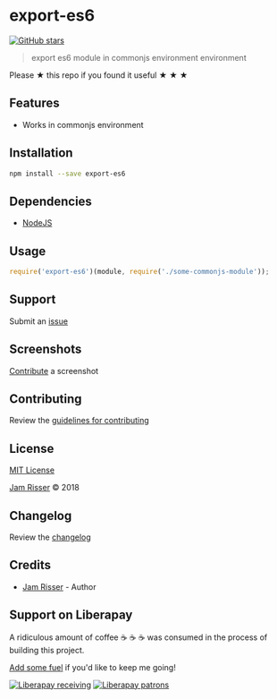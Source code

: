 # export-es6

[![GitHub stars](https://img.shields.io/github/stars/codejamninja/export-es6.svg?style=social&label=Stars)](https://github.com/codejamninja/export-es6)

> export es6 module in commonjs environment environment

Please ★ this repo if you found it useful ★ ★ ★


## Features

* Works in commonjs environment


## Installation

```sh
npm install --save export-es6
```


## Dependencies

* [NodeJS](https://nodejs.org)


## Usage

```js
require('export-es6')(module, require('./some-commonjs-module'));
```


## Support

Submit an [issue](https://github.com/codejamninja/export-es6/issues/new)


## Screenshots

[Contribute](https://github.com/codejamninja/export-es6/blob/master/CONTRIBUTING.md) a screenshot


## Contributing

Review the [guidelines for contributing](https://github.com/codejamninja/export-es6/blob/master/CONTRIBUTING.md)


## License

[MIT License](https://github.com/codejamninja/export-es6/blob/master/LICENSE)

[Jam Risser](https://codejam.ninja) © 2018


## Changelog

Review the [changelog](https://github.com/codejamninja/export-es6/blob/master/CHANGELOG.md)


## Credits

* [Jam Risser](https://codejam.ninja) - Author


## Support on Liberapay

A ridiculous amount of coffee ☕ ☕ ☕ was consumed in the process of building this project.

[Add some fuel](https://liberapay.com/codejamninja/donate) if you'd like to keep me going!

[![Liberapay receiving](https://img.shields.io/liberapay/receives/codejamninja.svg?style=flat-square)](https://liberapay.com/codejamninja/donate)
[![Liberapay patrons](https://img.shields.io/liberapay/patrons/codejamninja.svg?style=flat-square)](https://liberapay.com/codejamninja/donate)

